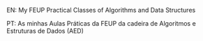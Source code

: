 EN:
My FEUP Practical Classes of Algorithms and Data Structures

PT:
As minhas Aulas Práticas da FEUP da cadeira de Algoritmos e Estruturas de Dados (AED)
